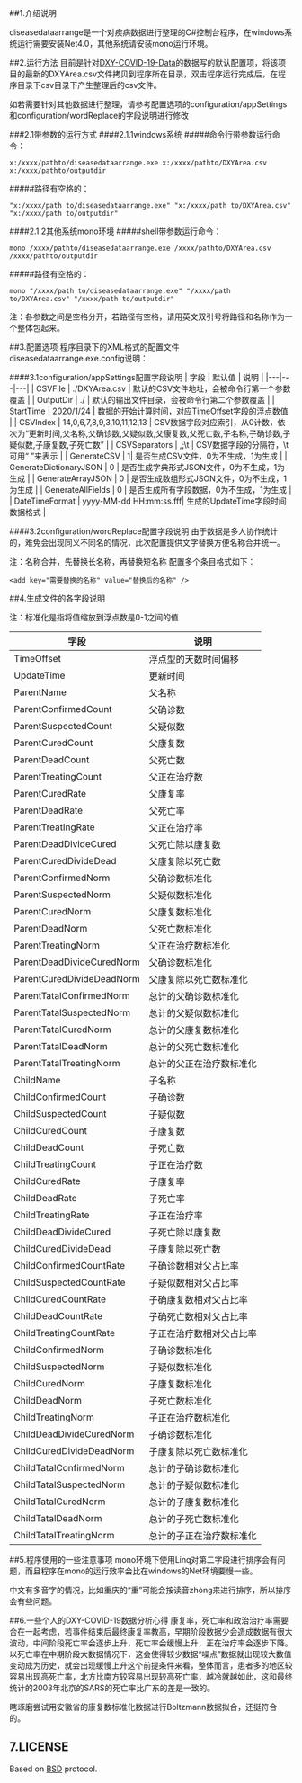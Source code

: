 ﻿##1.介绍说明

diseasedataarrange是一个对疾病数据进行整理的C#控制台程序，在windows系统运行需要安装Net4.0，其他系统请安装mono运行环境。

##2.运行方法
目前是针对[DXY-COVID-19-Data](https://github.com/BlankerL/DXY-COVID-19-Data)的数据写的默认配置项，将该项目的最新的DXYArea.csv文件拷贝到程序所在目录，双击程序运行完成后，在程序目录下csv目录下产生整理后的csv文件。

如若需要针对其他数据进行整理，请参考配置选项的configuration/appSettings和configuration/wordReplace的字段说明进行修改

###2.1带参数的运行方式
####2.1.1windows系统
#####命令行带参数运行命令：
```
x:/xxxx/pathto/diseasedataarrange.exe x:/xxxx/pathto/DXYArea.csv x:/xxxx/pathto/outputdir
```
#####路径有空格的：
```
"x:/xxxx/path to/diseasedataarrange.exe" "x:/xxxx/path to/DXYArea.csv" "x:/xxxx/path to/outputdir"
```

####2.1.2其他系统mono环境
#####shell带参数运行命令：
```
mono /xxxx/pathto/diseasedataarrange.exe /xxxx/pathto/DXYArea.csv /xxxx/pathto/outputdir
```
#####路径有空格的：
```
mono "/xxxx/path to/diseasedataarrange.exe" "/xxxx/path to/DXYArea.csv" "/xxxx/path to/outputdir"
```
注：各参数之间是空格分开，若路径有空格，请用英文双引号将路径和名称作为一个整体包起来。

##3.配置选项
程序目录下的XML格式的配置文件diseasedataarrange.exe.config说明：

####3.1configuration/appSettings配置字段说明
| 字段 | 默认值 |  说明 |
|---|---|---|
| CSVFile | ./DXYArea.csv | 默认的CSV文件地址，会被命令行第一个参数覆盖 |
| OutputDir | ./ | 默认的输出文件目录，会被命令行第二个参数覆盖 |
| StartTime | 2020/1/24 | 数据的开始计算时间，对应TimeOffset字段的浮点数值 |
| CSVIndex | 14,0,6,7,8,9,3,10,11,12,13 | CSV数据字段对应索引，从0计数，依次为“更新时间,父名称,父确诊数,父疑似数,父康复数,父死亡数,子名称,子确诊数,子疑似数,子康复数,子死亡数” |
| CSVSeparators | ,;\t | CSV数据字段的分隔符，\t可用“&#x9;”来表示 |
| GenerateCSV | 1| 是否生成CSV文件，0为不生成，1为生成 |
| GenerateDictionaryJSON | 0 | 是否生成字典形式JSON文件，0为不生成，1为生成 |
| GenerateArrayJSON | 0 | 是否生成数组形式JSON文件，0为不生成，1为生成 |
| GenerateAllFields | 0 | 是否生成所有字段数据，0为不生成，1为生成 |
| DateTimeFormat | yyyy-MM-dd HH:mm:ss.fff| 生成的UpdateTime字段时间数据格式 |

####3.2configuration/wordReplace配置字段说明
由于数据是多人协作统计的，难免会出现同义不同名的情况，此次配置提供文字替换方便名称合并统一。

注：名称合并，先替换长名称，再替换短名称
配置多个条目格式如下：
```
<add key="需要替换的名称" value="替换后的名称" />
```


##4.生成文件的各字段说明

注：标准化是指将值缩放到浮点数是0-1之间的值

| 字段 |  说明 |
|---|---|
|  TimeOffset | 浮点型的天数时间偏移 |
|  UpdateTime | 更新时间 |
|  ParentName | 父名称 |
|  ParentConfirmedCount | 父确诊数 |
|  ParentSuspectedCount | 父疑似数 |
|  ParentCuredCount | 父康复数 |
|  ParentDeadCount | 父死亡数 |
|  ParentTreatingCount | 父正在治疗数 |
|  ParentCuredRate | 父康复率 |
|  ParentDeadRate | 父死亡率 |
|  ParentTreatingRate | 父正在治疗率 |
|  ParentDeadDivideCured | 父死亡除以康复数 |
|  ParentCuredDivideDead | 父康复除以死亡数 |
|  ParentConfirmedNorm | 父确诊数标准化 |
|  ParentSuspectedNorm | 父疑似数标准化 |
|  ParentCuredNorm | 父康复数标准化 |
|  ParentDeadNorm | 父死亡数标准化 |
|  ParentTreatingNorm | 父正在治疗数标准化 |
|  ParentDeadDivideCuredNorm | 父确诊数标准化 |
|  ParentCuredDivideDeadNorm | 父康复除以死亡数标准化 |
|  ParentTatalConfirmedNorm | 总计的父确诊数标准化 |
|  ParentTatalSuspectedNorm | 总计的父疑似数标准化 |
|  ParentTatalCuredNorm | 总计的父康复数标准化 |
|  ParentTatalDeadNorm | 总计的父死亡数标准化 |
|  ParentTatalTreatingNorm | 总计的父正在治疗数标准化 |
|  ChildName | 子名称 |
|  ChildConfirmedCount | 子确诊数 |
|  ChildSuspectedCount | 子疑似数 |
|  ChildCuredCount | 子康复数 |
|  ChildDeadCount | 子死亡数 |
|  ChildTreatingCount | 子正在治疗数 |
|  ChildCuredRate | 子康复率 |
|  ChildDeadRate | 子死亡率 |
|  ChildTreatingRate | 子正在治疗率 |
|  ChildDeadDivideCured | 子死亡除以康复数 |
|  ChildCuredDivideDead | 子康复除以死亡数 |
|  ChildConfirmedCountRate | 子确诊数相对父占比率 |
|  ChildSuspectedCountRate | 子疑似数相对父占比率 |
|  ChildCuredCountRate | 子确康复数相对父占比率 |
|  ChildDeadCountRate | 子确死亡数相对父占比率 |
|  ChildTreatingCountRate | 子正在治疗数相对父占比率 |
|  ChildConfirmedNorm | 子确诊数标准化 |
|  ChildSuspectedNorm | 子疑似数标准化 |
|  ChildCuredNorm | 子康复数标准化 |
|  ChildDeadNorm | 子死亡数标准化 |
|  ChildTreatingNorm | 子正在治疗数标准化 |
|  ChildDeadDivideCuredNorm | 子确诊数标准化 |
|  ChildCuredDivideDeadNorm | 子康复除以死亡数标准化 |
|  ChildTatalConfirmedNorm | 总计的子确诊数标准化 |
|  ChildTatalSuspectedNorm | 总计的子疑似数标准化 |
|  ChildTatalCuredNorm | 总计的子康复数标准化 |
|  ChildTatalDeadNorm | 总计的子死亡数标准化 |
|  ChildTatalTreatingNorm | 总计的子正在治疗数标准化 |

##5.程序使用的一些注意事项
mono环境下使用Linq对第二字段进行排序会有问题，而且程序在mono的运行效率会比在windows的Net环境要慢一些。


中文有多音字的情况，比如重庆的“重”可能会按读音zhòng来进行排序，所以排序会有些问题。

##6.一些个人的DXY-COVID-19数据分析心得
康复率，死亡率和政治治疗率需要合在一起考虑，若事件结束后最终康复率教高，早期阶段数据少会造成数据有很大波动，中间阶段死亡率会逐步上升，死亡率会缓慢上升，正在治疗率会逐步下降。以死亡率在中期阶段大数据情况下，这会使得较少数据“噪点”数据就出现较大数值变动成为历史，就会出现缓慢上升这个前提条件来看，整体而言，患者多的地区较容易出现高死亡率，北方比南方较容易出现较高死亡率，越冷就越如此，这和最终统计的2003年北京的SARS的死亡率比广东的差是一致的。

瞎琢磨尝试用安徽省的康复数标准化数据进行Boltzmann数据拟合，还挺符合的。

## 7.LICENSE
Based on [BSD](./LICENSE) protocol.